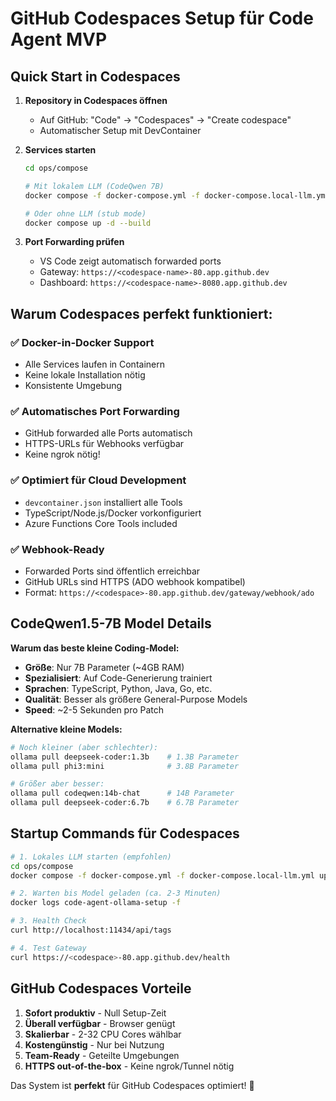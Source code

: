 # GitHub Codespaces Setup für Code Agent MVP

## Quick Start in Codespaces

1. **Repository in Codespaces öffnen**
   - Auf GitHub: "Code" → "Codespaces" → "Create codespace"
   - Automatischer Setup mit DevContainer

2. **Services starten**
   ```bash
   cd ops/compose
   
   # Mit lokalem LLM (CodeQwen 7B)
   docker compose -f docker-compose.yml -f docker-compose.local-llm.yml up -d --build
   
   # Oder ohne LLM (stub mode)
   docker compose up -d --build
   ```

3. **Port Forwarding prüfen**
   - VS Code zeigt automatisch forwarded ports
   - Gateway: `https://<codespace-name>-80.app.github.dev`
   - Dashboard: `https://<codespace-name>-8080.app.github.dev`

## Warum Codespaces perfekt funktioniert:

### ✅ **Docker-in-Docker Support**
- Alle Services laufen in Containern
- Keine lokale Installation nötig
- Konsistente Umgebung

### ✅ **Automatisches Port Forwarding**
- GitHub forwarded alle Ports automatisch
- HTTPS-URLs für Webhooks verfügbar
- Keine ngrok nötig!

### ✅ **Optimiert für Cloud Development**
- `devcontainer.json` installiert alle Tools
- TypeScript/Node.js/Docker vorkonfiguriert
- Azure Functions Core Tools included

### ✅ **Webhook-Ready**
- Forwarded Ports sind öffentlich erreichbar
- GitHub URLs sind HTTPS (ADO webhook kompatibel)
- Format: `https://<codespace>-80.app.github.dev/gateway/webhook/ado`

## CodeQwen1.5-7B Model Details

**Warum das beste kleine Coding-Model:**
- **Größe**: Nur 7B Parameter (~4GB RAM)
- **Spezialisiert**: Auf Code-Generierung trainiert
- **Sprachen**: TypeScript, Python, Java, Go, etc.
- **Qualität**: Besser als größere General-Purpose Models
- **Speed**: ~2-5 Sekunden pro Patch

**Alternative kleine Models:**
```bash
# Noch kleiner (aber schlechter):
ollama pull deepseek-coder:1.3b    # 1.3B Parameter
ollama pull phi3:mini              # 3.8B Parameter

# Größer aber besser:
ollama pull codeqwen:14b-chat      # 14B Parameter
ollama pull deepseek-coder:6.7b    # 6.7B Parameter
```

## Startup Commands für Codespaces

```bash
# 1. Lokales LLM starten (empfohlen)
cd ops/compose
docker compose -f docker-compose.yml -f docker-compose.local-llm.yml up -d --build

# 2. Warten bis Model geladen (ca. 2-3 Minuten)
docker logs code-agent-ollama-setup -f

# 3. Health Check
curl http://localhost:11434/api/tags

# 4. Test Gateway
curl https://<codespace>-80.app.github.dev/health
```

## GitHub Codespaces Vorteile

1. **Sofort produktiv** - Null Setup-Zeit
2. **Überall verfügbar** - Browser genügt
3. **Skalierbar** - 2-32 CPU Cores wählbar
4. **Kostengünstig** - Nur bei Nutzung
5. **Team-Ready** - Geteilte Umgebungen
6. **HTTPS out-of-the-box** - Keine ngrok/Tunnel nötig

Das System ist **perfekt** für GitHub Codespaces optimiert! 🚀
